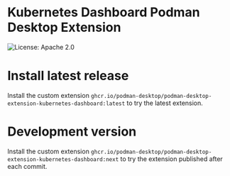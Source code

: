 # Kubernetes Dashboard Podman Desktop Extension

![License: Apache 2.0](https://img.shields.io/badge/license-Apache%202.0-blue)

# Install latest release

Install the custom extension `ghcr.io/podman-desktop/podman-desktop-extension-kubernetes-dashboard:latest` to try the latest extension.

# Development version

Install the custom extension `ghcr.io/podman-desktop/podman-desktop-extension-kubernetes-dashboard:next` to try the extension published after each commit.
